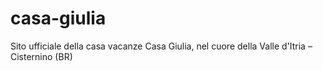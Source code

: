 # casa-giulia
Sito ufficiale della casa vacanze Casa Giulia, nel cuore della Valle d'Itria – Cisternino (BR)
